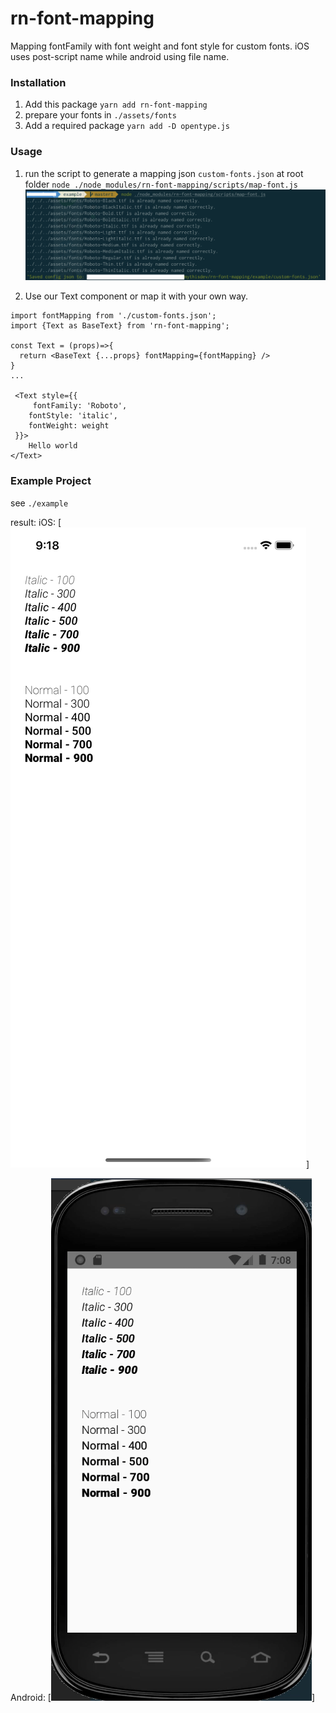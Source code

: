 # rn-font-mapping
Mapping fontFamily with font weight and font style for custom fonts. 
iOS uses post-script name while android using file name.

### Installation
1. Add this package 
`yarn add rn-font-mapping`
2. prepare your fonts in `./assets/fonts`
3. Add a required package
`yarn add -D opentype.js`

### Usage
1. run the script to generate a mapping json `custom-fonts.json` at root folder
`node ./node_modules/rn-font-mapping/scripts/map-font.js`
![running-script](./media/running-script.png "running-script")

2. Use our Text component or map it with your own way.
```
import fontMapping from './custom-fonts.json';
import {Text as BaseText} from 'rn-font-mapping';

const Text = (props)=>{
  return <BaseText {...props} fontMapping={fontMapping} />
}
...

 <Text style={{
     fontFamily: 'Roboto',
    fontStyle: 'italic',
    fontWeight: weight
 }}>
    Hello world
</Text>
```

### Example Project
see `./example`

result: 
iOS:
[![iOS](./media/ios.png "iOS")]

Android:
[![Android](./media/android.png "Android")]

